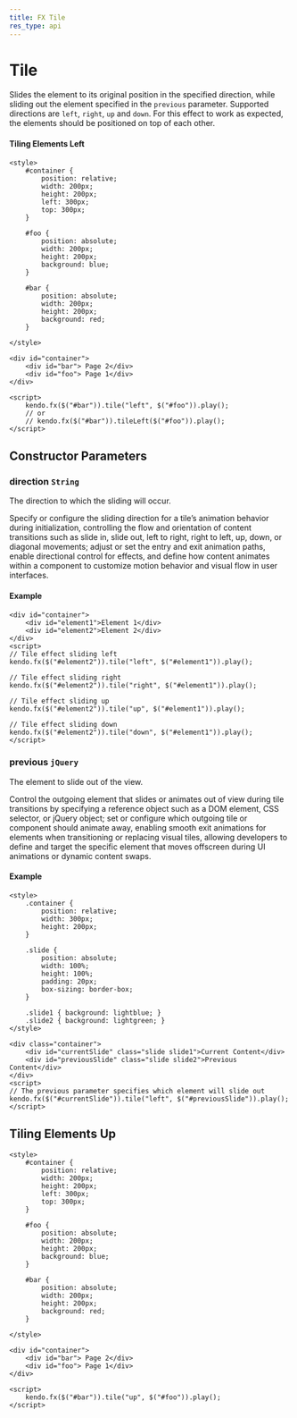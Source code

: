 ```yaml
---
title: FX Tile
res_type: api
---
```


# Tile

Slides the element to its original position in the specified direction, while sliding out the element specified in the `previous` parameter.
Supported directions are `left`, `right`, `up` and `down`.
For this effect to work as expected, the elements should be positioned on top of each other.

#### Tiling Elements Left

    <style>
        #container {
            position: relative;
            width: 200px;
            height: 200px;
            left: 300px;
            top: 300px;
        }

        #foo {
            position: absolute;
            width: 200px;
            height: 200px;
            background: blue;
        }

        #bar {
            position: absolute;
            width: 200px;
            height: 200px;
            background: red;
        }

    </style>

    <div id="container">
        <div id="bar"> Page 2</div>
        <div id="foo"> Page 1</div>
    </div>

    <script>
        kendo.fx($("#bar")).tile("left", $("#foo")).play();
        // or
        // kendo.fx($("#bar")).tileLeft($("#foo")).play();
    </script>

## Constructor Parameters

### direction `String`

The direction to which the sliding will occur.


<div class="meta-api-description">
Specify or configure the sliding direction for a tile’s animation behavior during initialization, controlling the flow and orientation of content transitions such as slide in, slide out, left to right, right to left, up, down, or diagonal movements; adjust or set the entry and exit animation paths, enable directional control for effects, and define how content animates within a component to customize motion behavior and visual flow in user interfaces.
</div>

#### Example

    <div id="container">
        <div id="element1">Element 1</div>
        <div id="element2">Element 2</div>
    </div>
    <script>
    // Tile effect sliding left
    kendo.fx($("#element2")).tile("left", $("#element1")).play();
    
    // Tile effect sliding right
    kendo.fx($("#element2")).tile("right", $("#element1")).play();
    
    // Tile effect sliding up
    kendo.fx($("#element2")).tile("up", $("#element1")).play();
    
    // Tile effect sliding down
    kendo.fx($("#element2")).tile("down", $("#element1")).play();
    </script>

### previous `jQuery`

The element to slide out of the view.


<div class="meta-api-description">
Control the outgoing element that slides or animates out of view during tile transitions by specifying a reference object such as a DOM element, CSS selector, or jQuery object; set or configure which outgoing tile or component should animate away, enabling smooth exit animations for elements when transitioning or replacing visual tiles, allowing developers to define and target the specific element that moves offscreen during UI animations or dynamic content swaps.
</div>

#### Example

    <style>
        .container {
            position: relative;
            width: 300px;
            height: 200px;
        }
        
        .slide {
            position: absolute;
            width: 100%;
            height: 100%;
            padding: 20px;
            box-sizing: border-box;
        }
        
        .slide1 { background: lightblue; }
        .slide2 { background: lightgreen; }
    </style>
    
    <div class="container">
        <div id="currentSlide" class="slide slide1">Current Content</div>
        <div id="previousSlide" class="slide slide2">Previous Content</div>
    </div>
    <script>
    // The previous parameter specifies which element will slide out
    kendo.fx($("#currentSlide")).tile("left", $("#previousSlide")).play();
    </script>

## Tiling Elements Up

    <style>
        #container {
            position: relative;
            width: 200px;
            height: 200px;
            left: 300px;
            top: 300px;
        }

        #foo {
            position: absolute;
            width: 200px;
            height: 200px;
            background: blue;
        }

        #bar {
            position: absolute;
            width: 200px;
            height: 200px;
            background: red;
        }

    </style>

    <div id="container">
        <div id="bar"> Page 2</div>
        <div id="foo"> Page 1</div>
    </div>

    <script>
        kendo.fx($("#bar")).tile("up", $("#foo")).play();
    </script>
